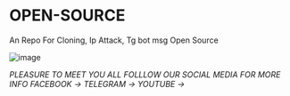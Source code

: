 # OPEN-SOURCE
An Repo For Cloning, Ip Attack, Tg bot msg Open Source

![image](https://github.com/user-attachments/assets/9b2356eb-df4f-4231-bbe3-cbb1f7653ca4)

 *PLEASURE TO MEET YOU ALL*
 *FOLLLOW OUR SOCIAL MEDIA FOR MORE INFO*
 *FACEBOOK ->*
 *TELEGRAM ->*
 *YOUTUBE ->*

 
